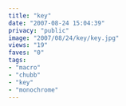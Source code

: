```yaml
---
title: "key"
date: "2007-08-24 15:04:39"
privacy: "public"
image: "2007/08/24/key/key.jpg"
views: "19"
faves: "0"
tags:
- "macro"
- "chubb"
- "key"
- "monochrome"
---
```


